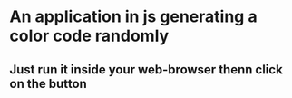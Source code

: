 # An application in js generating a color code randomly
## Just run it inside your web-browser thenn click on the button
